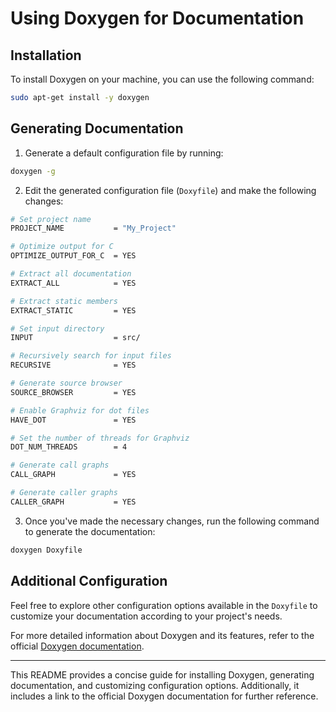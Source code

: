 # Using Doxygen for Documentation

## Installation

To install Doxygen on your machine, you can use the following command:

```bash
sudo apt-get install -y doxygen
```

## Generating Documentation

1. Generate a default configuration file by running:

```bash
doxygen -g
```

2. Edit the generated configuration file (`Doxyfile`) and make the following changes:

```bash
# Set project name
PROJECT_NAME           = "My_Project"

# Optimize output for C
OPTIMIZE_OUTPUT_FOR_C  = YES

# Extract all documentation
EXTRACT_ALL            = YES

# Extract static members
EXTRACT_STATIC         = YES

# Set input directory
INPUT                  = src/

# Recursively search for input files
RECURSIVE              = YES

# Generate source browser
SOURCE_BROWSER         = YES

# Enable Graphviz for dot files
HAVE_DOT               = YES

# Set the number of threads for Graphviz
DOT_NUM_THREADS        = 4

# Generate call graphs
CALL_GRAPH             = YES

# Generate caller graphs
CALLER_GRAPH           = YES
```

3. Once you've made the necessary changes, run the following command to generate the documentation:

```bash
doxygen Doxyfile
```

## Additional Configuration

Feel free to explore other configuration options available in the `Doxyfile` to customize your documentation according to your project's needs.

For more detailed information about Doxygen and its features, refer to the official [Doxygen documentation](http://www.doxygen.nl/manual/index.html).

---
This README provides a concise guide for installing Doxygen, generating documentation, and customizing configuration options. Additionally, it includes a link to the official Doxygen documentation for further reference.
